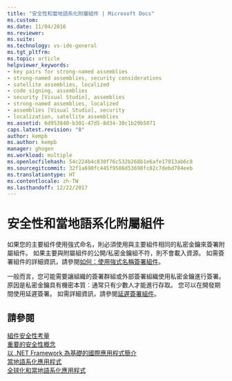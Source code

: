 ```yaml
---
title: "安全性和當地語系化附屬組件 | Microsoft Docs"
ms.custom: 
ms.date: 11/04/2016
ms.reviewer: 
ms.suite: 
ms.technology: vs-ide-general
ms.tgt_pltfrm: 
ms.topic: article
helpviewer_keywords:
- key pairs for strong-named assemblies
- strong-named assemblies, security considerations
- satellite assemblies, localized
- code signing, assemblies
- security [Visual Studio], assemblies
- strong-named assemblies, localized
- assemblies [Visual Studio], security
- localization, satellite assemblies
ms.assetid: 6d953840-b301-47d5-8d34-30c1b29b5071
caps.latest.revision: "8"
author: kempb
ms.author: kempb
manager: ghogen
ms.workload: multiple
ms.openlocfilehash: 54c224b4c830f76c532b268b1e6afe17013ab6c8
ms.sourcegitcommit: 32f1a690fc445f9586d53698fc82c7debd784eeb
ms.translationtype: HT
ms.contentlocale: zh-TW
ms.lasthandoff: 12/22/2017
---
```

# <a name="security-and-localized-satellite-assemblies"></a>安全性和當地語系化附屬組件
如果您的主要組件使用強式命名，則必須使用與主要組件相同的私密金鑰來簽署附屬組件。 如果主要與附屬組件的公開/私密金鑰組不符，則不會載入資源。 如需簽署組件的詳細資訊，請參閱[如何：使用強式名稱簽署組件](/dotnet/framework/app-domains/how-to-sign-an-assembly-with-a-strong-name)。  
  
 一般而言，您可能需要讓組織的簽署群組或外部簽署組織使用私密金鑰進行簽署。 原因是私密金鑰具有機密本質︰通常只有少數人才能進行存取。 您可以在開發期間使用延遲簽署。 如需詳細資訊，請參閱[延遲簽署組件](/dotnet/framework/app-domains/delay-sign-assembly)。  
  
## <a name="see-also"></a>請參閱  
 [組件安全性考量](/dotnet/framework/app-domains/assembly-security-considerations)   
 [重要的安全性概念](/dotnet/standard/security/key-security-concepts)   
 [以 .NET Framework 為基礎的國際應用程式簡介](../ide/introduction-to-international-applications-based-on-the-dotnet-framework.md)   
 [當地語系化應用程式](../ide/localizing-applications.md)   
 [全球化和當地語系化應用程式](../ide/globalizing-and-localizing-applications.md)